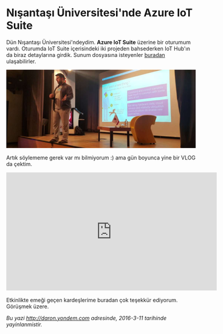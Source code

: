 # Nışantaşı Üniversitesi'nde Azure IoT Suite 

Dün Nışantaşı Üniversitesi'ndeydim. **Azure IoT Suite** üzerine bir oturumum vardı. Oturumda IoT Suite içerisindeki iki projeden bahsederken IoT Hub'ın da biraz detaylarına girdik. Sunum dosyasına isteyenler [buradan](http://j.mp/darondecks) ulaşabilirler.

![](../media/Nisantasi_Universitesi_Azure_IoT_Suite/nisantasiuni.jpg)

Artık söylememe gerek var mı bilmiyorum :) ama gün boyunca yine bir VLOG da çektim. 

<iframe width="560" height="315" src="https://www.youtube.com/embed/uHp3Zcj3MBM?list=PLoEH73F0Yy5padFdQjI1pUORmgA_jtQ-4" frameborder="0" allowfullscreen></iframe>

Etkinlikte emeği geçen kardeşlerime buradan çok teşekkür ediyorum. Görüşmek üzere.


*Bu yazi http://daron.yondem.com adresinde, 2016-3-11 tarihinde yayinlanmistir.*